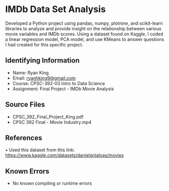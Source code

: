 # IMDb Data Set Analysis
Developed a Python project using pandas, numpy, plotnine, and scikit-learn libraries to analyze and provide insight on the relationship between various movie variables and IMDb scores. Using a dataset found on Kaggle, I coded a linear regression model, PCA model, and use KMeans to answer questions I had created for this specific project.

## Identifying Information
* Name: Ryan King
* Email: ryanhking9@gmail.com
* Course: CPSC-392-03 Intro to Data Science
* Assignment: Final Project - IMDb Movie Analysis

## Source Files
* CPSC_392_Final_Project_King.pdf
* CPSC 392 Final - Movie Industry.mp4

## References
• Used this dataset from this link: https://www.kaggle.com/datasets/danielgrijalvas/movies

## Known Errors
* No known compiling or runtime errors

